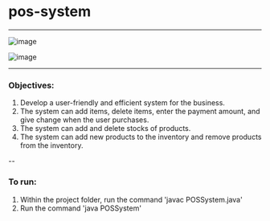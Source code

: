 # pos-system

---

![image](https://github.com/ErvinC256/pos-system/assets/149756489/29b2db60-c004-48e0-86b9-0b3997204453)

![image](https://github.com/ErvinC256/pos-system/assets/149756489/eea6b7dc-3a3a-427b-8810-a90aff0d98bb)

---

### Objectives:
1. Develop a user-friendly and efficient system for the business.
2. The system can add items, delete items, enter the payment amount, and give change when
the user purchases.
3. The system can add and delete stocks of products.
4. The system can add new products to the inventory and remove products from the inventory.

--

### To run:
1. Within the project folder, run the command 'javac POSSystem.java'
2. Run the command 'java POSSystem'



